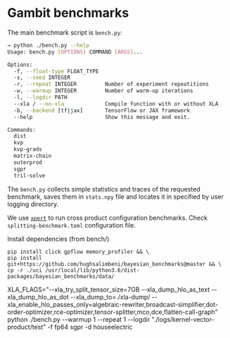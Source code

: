 Gambit benchmarks 
===

The main benchmark script is `bench.py`:

```bash
→ python ./bench.py --help
Usage: bench.py [OPTIONS] COMMAND [ARGS]...

Options:
  -f, --float-type FLOAT_TYPE
  -s, --seed INTEGER
  -r, --repeat INTEGER         Number of experiment repeatitions
  -w, --warmup INTEGER         Number of warm-up iterations
  -l, --logdir PATH
  --xla / --no-xla             Compile function with or without XLA
  -b, --backend [tf|jax]       TensorFlow or JAX framework
  --help                       Show this message and exit.

Commands:
  dist
  kvp
  kvp-grads
  matrix-chain
  outerprod
  sgpr
  tril-solve
```

The `bench.py` collects simple statistics and traces of the requested benchmark, saves them in `stats.npy` file and locates it in specified by user logging directory.

We use [`xpert`](https://github.com/awav/xpert) to run cross product configuration benchmarks. Check `splitting-benchmark.toml` configuration file.

Install dependencies (from bench/)
```
pip install click gpflow memory_profiler && \
pip install git+https://github.com/hughsalimbeni/bayesian_benchmarks@master && \
cp -r ./uci /usr/local/lib/python3.6/dist-packages/bayesian_benchmarks/data/
```

XLA_FLAGS="--xla_try_split_tensor_size=7GB --xla_dump_hlo_as_text --xla_dump_hlo_as_dot --xla_dump_to=./xla-dump/ --xla_enable_hlo_passes_only=algebraic-rewriter,broadcast-simplifier,dot-order-optimizer,rce-optimizer,tensor-splitter,mco,dce,flatten-call-graph" python ./bench.py --warmup 1 --repeat 1 --logdir "./logs/kernel-vector-product/test" -f fp64 sgpr -d houseelectric
